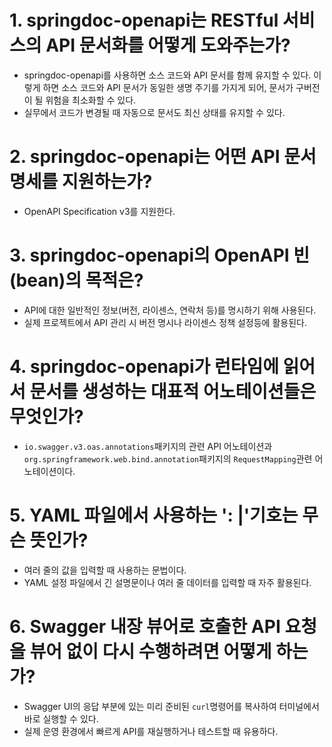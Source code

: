 # 1. springdoc-openapi는 RESTful 서비스의 API 문서화를 어떻게 도와주는가?
- springdoc-openapi를 사용하면 소스 코드와 API 문서를 함께 유지할 수 있다. 이렇게 하면 소스 코드와 API 문서가 동일한 생명 주기를 가지게 되어, 문서가 구버전이 될 위험을 최소화할 수 있다.
- 실무에서 코드가 변경될 때 자동으로 문서도 최신 상태를 유지할 수 있다.
# 2. springdoc-openapi는 어떤 API 문서 명세를 지원하는가?
- OpenAPI Specification v3를 지원한다.
# 3. springdoc-openapi의 OpenAPI 빈(bean)의 목적은?
- API에 대한 일반적인 정보(버전, 라이센스, 연락처 등)를 명시하기 위해 사용된다.
- 실제 프로젝트에서 API 관리 시 버전 명시나 라이센스 정책 설정등에 활용된다.
# 4. springdoc-openapi가 런타임에 읽어서 문서를 생성하는 대표적 어노테이션들은 무엇인가?
- `io.swagger.v3.oas.annotations`패키지의 관련 API 어노테이션과 `org.springframework.web.bind.annotation`패키지의 `RequestMapping`관련 어노테이션이다.
# 5. YAML 파일에서 사용하는 ': |'기호는 무슨 뜻인가?
- 여러 줄의 값을 입력할 때 사용하는 문법이다.
- YAML 설정 파일에서 긴 설명문이나 여러 줄 데이터를 입력할 때 자주 활용된다.
# 6. Swagger 내장 뷰어로 호출한 API 요청을 뷰어 없이 다시 수행하려면 어떻게 하는가?
- Swagger UI의 응답 부분에 있는 미리 준비된 `curl`명령어를 복사하여 터미널에서 바로 실행할 수 있다.
- 실제 운영 환경에서 빠르게 API를 재실행하거나 테스트할 때 유용하다.
